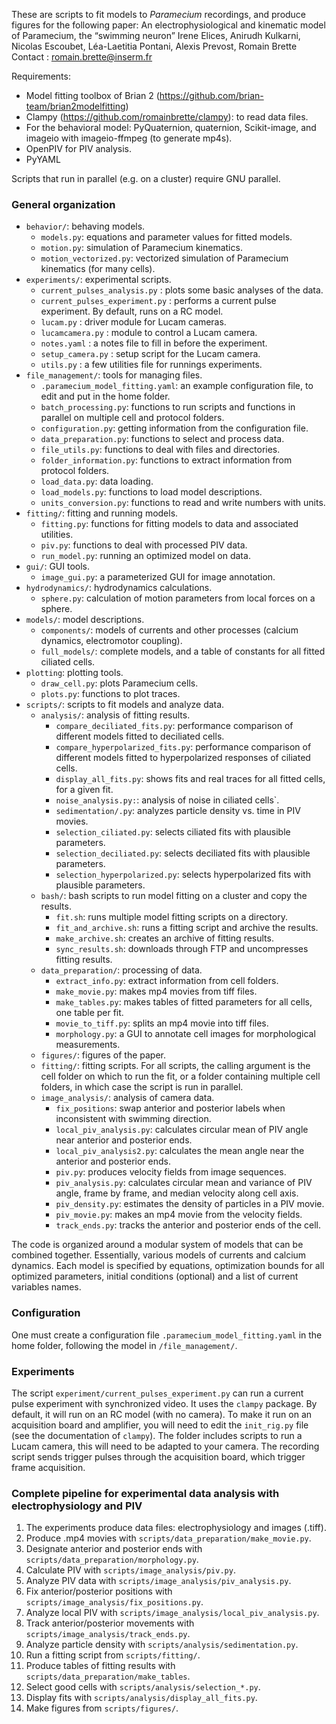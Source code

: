 These are scripts to fit models to _Paramecium_ recordings, and produce figures for the following paper:
An electrophysiological and kinematic model of Paramecium, the “swimming neuron”
Irene Elices, Anirudh Kulkarni, Nicolas Escoubet, Léa-Laetitia Pontani, Alexis Prevost, Romain Brette
Contact : romain.brette@inserm.fr

Requirements:
* Model fitting toolbox of Brian 2 (https://github.com/brian-team/brian2modelfitting)
* Clampy (https://github.com/romainbrette/clampy): to read data files.
* For the behavioral model: PyQuaternion, quaternion, Scikit-image, and imageio with imageio-ffmpeg (to generate mp4s).
* OpenPIV for PIV analysis.
* PyYAML

Scripts that run in parallel (e.g. on a cluster) require GNU parallel.

### General organization

* `behavior/`: behaving models.
    * `models.py`: equations and parameter values for fitted models.
    * `motion.py`: simulation of Paramecium kinematics.
    * `motion_vectorized.py`: vectorized simulation of Paramecium kinematics (for many cells).
* `experiments/`: experimental scripts.
    * `current_pulses_analysis.py` : plots some basic analyses of the data.
    * `current_pulses_experiment.py` : performs a current pulse experiment. By default, runs on a RC model.
    * `lucam.py` : driver module for Lucam cameras.
    * `lucamcamera.py` : module to control a Lucam camera.
    * `notes.yaml` : a notes file to fill in before the experiment.
    * `setup_camera.py` : setup script for the Lucam camera.
    * `utils.py` : a few utilities file for runnings experiments.
* `file_management/`: tools for managing files.
    * `.paramecium_model_fitting.yaml`: an example configuration file, to edit and put in the home folder.
    * `batch_processing.py`: functions to run scripts and functions in parallel on multiple cell and
protocol folders.
    * `configuration.py`: getting information from the configuration file.
    * `data_preparation.py`: functions to select and process data.
    * `file_utils.py`: functions to deal with files and directories.
    * `folder_information.py`: functions to extract information from protocol
    folders.
    * `load_data.py`: data loading.
    * `load_models.py`: functions to load model descriptions.
    * `units_conversion.py`: functions to read and write numbers with units.
* `fitting/`: fitting and running models.
    * `fitting.py`: functions for fitting models to data and associated utilities.
    * `piv.py`: functions to deal with processed PIV data.
    * `run_model.py`: running an optimized model on data.
* `gui/`: GUI tools.
    * `image_gui.py`: a parameterized GUI for image annotation.
* `hydrodynamics/`: hydrodynamics calculations.
    * `sphere.py`: calculation of motion parameters from local forces on a sphere.
* `models/`: model descriptions.
    * `components/`: models of currents and other processes (calcium dynamics, electromotor coupling).
    * `full_models/`: complete models, and a table of constants for all fitted ciliated cells.
* `plotting`: plotting tools.
    * `draw_cell.py`: plots Paramecium cells.
    * `plots.py`: functions to plot traces.
* `scripts/`: scripts to fit models and analyze data.
    * `analysis/`: analysis of fitting results.
        * `compare_deciliated_fits.py`: performance comparison of different models fitted to deciliated cells.
        * `compare_hyperpolarized_fits.py`: performance comparison of different models fitted to hyperpolarized
        responses of ciliated cells.
        * `display_all_fits.py`: shows fits and real traces for all fitted cells, for a given fit.
        * `noise_analysis.py:`: analysis of noise in ciliated cells`.
        * `sedimentation/.py`: analyzes particle density vs. time in PIV movies.
        * `selection_ciliated.py`: selects ciliated fits with plausible parameters.
        * `selection_deciliated.py`: selects deciliated fits with plausible parameters.
        * `selection_hyperpolarized.py`: selects hyperpolarized fits with plausible parameters.
    * `bash/`: bash scripts to run model fitting on a cluster and copy the results.
        * `fit.sh`: runs multiple model fitting scripts on a directory.
        * `fit_and_archive.sh`: runs a fitting script and archive the results.
        * `make_archive.sh`: creates an archive of fitting results.
        * `sync_results.sh`: downloads through FTP and uncompresses fitting results.
    * `data_preparation/`: processing of data.
        * `extract_info.py`: extract information from cell folders.
        * `make_movie.py`: makes mp4 movies from tiff files.
        * `make_tables.py`: makes tables of fitted parameters for all cells, one table per fit.
        * `movie_to_tiff.py`: splits an mp4 movie into tiff files.
        * `morphology.py`: a GUI to annotate cell images for morphological measurements.
    * `figures/`: figures of the paper.
    * `fitting/`: fitting scripts. For all scripts, the calling argument is the cell folder on which to
    run the fit, or a folder containing multiple cell folders, in which case the script is run in parallel.
    * `image_analysis/`: analysis of camera data.
        * `fix_positions`: swap anterior and posterior labels when inconsistent with swimming direction.
        * `local_piv_analysis.py`: calculates circular mean of PIV angle near anterior and posterior ends.
        * `local_piv_analysis2.py`: calculates the mean angle near the anterior and posterior ends.
        * `piv.py`: produces velocity fields from image sequences.
        * `piv_analysis.py`: calculates circular mean and variance of PIV angle, frame by frame, and
        median velocity along cell axis.
        * `piv_density.py`: estimates the density of particles in a PIV movie.
        * `piv_movie.py`: makes an mp4 movie from the velocity fields.
        * `track_ends.py`: tracks the anterior and posterior ends of the cell.

The code is organized around a modular system of models that
can be combined together. Essentially, various models of currents and
calcium dynamics.
Each model is specified by equations, optimization bounds for
all optimized parameters, initial conditions (optional) and
a list of current variables names.

### Configuration
One must create a configuration file
`.paramecium_model_fitting.yaml`
in the home folder, following the model in `/file_management/`.

### Experiments
The script `experiment/current_pulses_experiment.py` can run a current pulse experiment with synchronized video.
It uses the `clampy` package. By default, it will run on an RC model (with no camera). To make it run on an
acquisition board and amplifier, you will need to edit the `init_rig.py` file (see the documentation of
`clampy`). The folder includes scripts to run a Lucam camera, this will need to be adapted to your camera.
The recording script sends trigger pulses through the acquisition board, which trigger frame acquisition.

### Complete pipeline for experimental data analysis with electrophysiology and PIV

1. The experiments produce data files: electrophysiology and images (.tiff).
2. Produce .mp4 movies with `scripts/data_preparation/make_movie.py`.
3. Designate anterior and posterior ends with `scripts/data_preparation/morphology.py`.
4. Calculate PIV with `scripts/image_analysis/piv.py`.
5. Analyze PIV data with `scripts/image_analysis/piv_analysis.py`.
6. Fix anterior/posterior positions with `scripts/image_analysis/fix_positions.py`.
7. Analyze local PIV with `scripts/image_analysis/local_piv_analysis.py`.
8. Track anterior/posterior movements with `scripts/image_analysis/track_ends.py`.
9. Analyze particle density with `scripts/analysis/sedimentation.py`.
10. Run a fitting script from `scripts/fitting/`.
11. Produce tables of fitting results with `scripts/data_preparation/make_tables`.
12. Select good cells with `scripts/analysis/selection_*.py`.
13. Display fits with `scripts/analysis/display_all_fits.py`.
14. Make figures from `scripts/figures/`.
